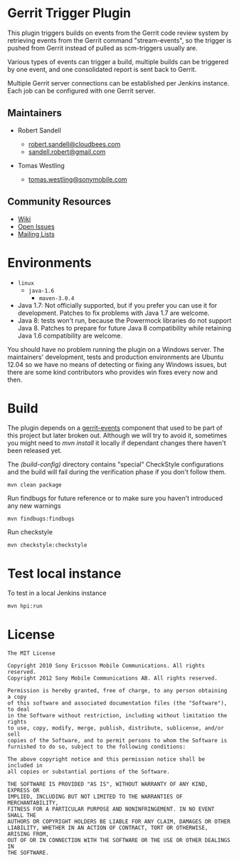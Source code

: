 # Gerrit Trigger Plugin

This plugin triggers builds on events from the Gerrit code review system by
retrieving events from the Gerrit command "stream-events", so the trigger is
pushed from Gerrit instead of pulled as scm-triggers usually are.

Various types of events can trigger a build, multiple builds can be triggered
by one event, and one consolidated report is sent back to Gerrit.

Multiple Gerrit server connections can be established per Jenkins instance.
Each job can be configured with one Gerrit server.


## Maintainers

* Robert Sandell
  - robert.sandell@cloudbees.com
  - sandell.robert@gmail.com

* Tomas Westling
  - tomas.westling@sonymobile.com

## Community Resources
 * [Wiki](https://wiki.jenkins-ci.org/display/JENKINS/Gerrit+Trigger)
 * [Open Issues](http://issues.jenkins-ci.org/secure/IssueNavigator.jspa?mode=hide&reset=true&jqlQuery=project+%3D+JENKINS+AND+status+in+%28Open%2C+%22In+Progress%22%2C+Reopened%29+AND+component+%3D+%27gerrit-trigger-plugin%27)
 * [Mailing Lists](http://jenkins-ci.org/content/mailing-lists)


# Environments
* `linux`
    * `java-1.6`
        * `maven-3.0.4`
* Java 1.7: Not officially supported, but if you prefer you can use it
  for development. Patches to fix problems with Java 1.7 are welcome.
* Java 8: tests won't run, because the Powermock libraries do not
  support Java 8. Patches to prepare for future Java 8 compatibility
  while retaining Java 1.6 compatibility are welcome.

You should have no problem running the plugin on a Windows server.
The maintainers' development, tests and production environments are
Ubuntu 12.04 so we have no means of detecting or fixing any Windows issues,
but there are some kind contributors who provides win fixes every now and then.


# Build

The plugin depends on a [gerrit-events](https://github.com/sonyxperiadev/gerrit-events) component
that used to be part of this project but later broken out. Although we will try to avoid it,
sometimes you might need to _mvn install_ it locally if dependant changes there haven't been released yet.

The _(build-config)_ directory contains "special" CheckStyle configurations and the build will
fail during the verification phase if you don't follow them.

    mvn clean package
    
Run findbugs for future reference or to make sure you haven't introduced any
new warnings

    mvn findbugs:findbugs

Run checkstyle

    mvn checkstyle:checkstyle

# Test local instance

To test in a local Jenkins instance

    mvn hpi:run


# License

    The MIT License

    Copyright 2010 Sony Ericsson Mobile Communications. All rights reserved.
    Copyright 2012 Sony Mobile Communications AB. All rights reserved.

    Permission is hereby granted, free of charge, to any person obtaining a copy
    of this software and associated documentation files (the "Software"), to deal
    in the Software without restriction, including without limitation the rights
    to use, copy, modify, merge, publish, distribute, sublicense, and/or sell
    copies of the Software, and to permit persons to whom the Software is
    furnished to do so, subject to the following conditions:

    The above copyright notice and this permission notice shall be included in
    all copies or substantial portions of the Software.

    THE SOFTWARE IS PROVIDED "AS IS", WITHOUT WARRANTY OF ANY KIND, EXPRESS OR
    IMPLIED, INCLUDING BUT NOT LIMITED TO THE WARRANTIES OF MERCHANTABILITY,
    FITNESS FOR A PARTICULAR PURPOSE AND NONINFRINGEMENT. IN NO EVENT SHALL THE
    AUTHORS OR COPYRIGHT HOLDERS BE LIABLE FOR ANY CLAIM, DAMAGES OR OTHER
    LIABILITY, WHETHER IN AN ACTION OF CONTRACT, TORT OR OTHERWISE, ARISING FROM,
    OUT OF OR IN CONNECTION WITH THE SOFTWARE OR THE USE OR OTHER DEALINGS IN
    THE SOFTWARE.

